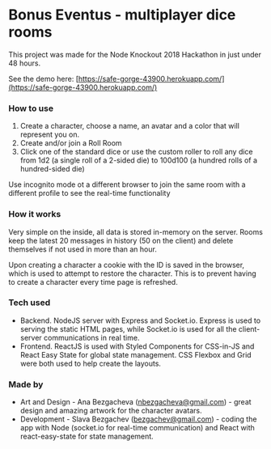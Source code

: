 # Bonus Eventus - multiplayer dice rooms

This project was made for the Node Knockout 2018 Hackathon in just under 48 hours.

See the demo here: [https://safe-gorge-43900.herokuapp.com/](https://safe-gorge-43900.herokuapp.com/)

### How to use

1. Create a character, choose a name, an avatar and a color that will represent you on.
2. Create and/or join a Roll Room
3. Click one of the standard dice or use the custom roller to roll any dice from 1d2 (a single roll of a 2-sided die) to 100d100 (a hundred rolls of a hundred-sided die)

Use incognito mode ot a different browser to join the same room with a different profile to see the real-time functionality

### How it works
Very simple on the inside, all data is stored in-memory on the server. Rooms keep the latest 20 messages in history (50 on the client) and delete themselves if not used in more than an hour. 

Upon creating a character a cookie with the ID is saved in the browser, which is used to attempt to restore the character. This is to prevent having to create a character every time page is refreshed.

### Tech used
* Backend. NodeJS server with Express and Socket.io. Express is used to serving the static HTML pages, while Socket.io is used for all the client-server communications in real time.
* Frontend. ReactJS is used with Styled Components for CSS-in-JS and React Easy State for global state management. CSS Flexbox and Grid were both used to help create the layouts.

### Made by
* Art and Design - Ana Bezgacheva (nbezgacheva@gmail.com) - great design and amazing artwork for the character avatars.
* Development - Slava Bezgachev (bezgachev@gmail.com) - coding the app with Node (socket.io for real-time communication) and React with react-easy-state for state management.
